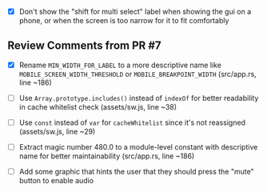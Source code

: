 - [x] Don't show the "shift for multi select" label when showing the gui on a phone, or when the screen is too narrow for it to fit comfortably

## Review Comments from PR #7

- [x] Rename `MIN_WIDTH_FOR_LABEL` to a more descriptive name like `MOBILE_SCREEN_WIDTH_THRESHOLD` or `MOBILE_BREAKPOINT_WIDTH` (src/app.rs, line ~186)
- [ ] Use `Array.prototype.includes()` instead of `indexOf` for better readability in cache whitelist check (assets/sw.js, line ~38)
- [ ] Use `const` instead of `var` for `cacheWhitelist` since it's not reassigned (assets/sw.js, line ~29)
- [ ] Extract magic number 480.0 to a module-level constant with descriptive name for better maintainability (src/app.rs, line ~186)


- [ ] Add some graphic that hints the user that they should press the "mute" button to enable audio
